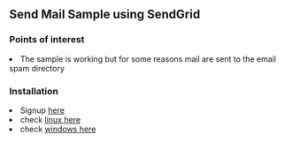 <h2>Send Mail Sample using SendGrid</h2>


<h3>Points of interest</h3>
<li>The sample is working but for some reasons mail are sent to the email spam directory</li>


<h3>Installation</h3>
<li>Signup <a href='https://sendgrid.com'>here</a></li>
<li>check <a href='https://github.com/sendgrid/sendgrid-nodejs/tree/master/packages/mail'>linux here</a></li>
<li>check <a href='https://github.com/sendgrid/sendgrid-csharp#setup-environment-variables'>windows here</a></li>

